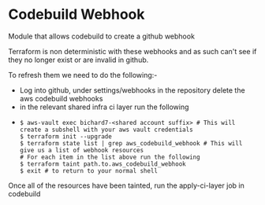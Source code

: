# Codebuild Webhook

Module that allows codebuild to create a github webhook

Terraform is non deterministic with these webhooks and as such can't see if they no longer exist or are invalid in github.

To refresh them we need to do the following:-
 - Log into github, under settings/webhooks in the repository delete the aws codebuild webhooks
 - in the relevant shared infra ci layer run the following
 - ```shell
   $ aws-vault exec bichard7-<shared account suffix> # This will create a subshell with your aws vault credentials
   $ terraform init --upgrade
   $ terraform state list | grep aws_codebuild_webhook # This will give us a list of webhook resources
   # For each item in the list above run the following
   $ terraform taint path.to.aws_codebuild_webhook
   $ exit # to return to your normal shell
   ```
Once all of the resources have been tainted, run the apply-ci-layer job in codebuild
